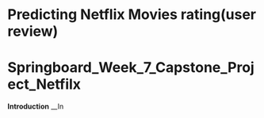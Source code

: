 # Predicting Netflix Movies rating(user review)
# Springboard_Week_7_Capstone_Project_Netfilx
**Introduction**
__In
